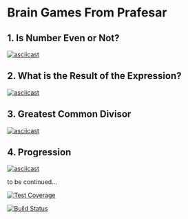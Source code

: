 # Brain Games From Prafesar

## 1. Is Number Even or Not?

[![asciicast](https://asciinema.org/a/244384.svg)](https://asciinema.org/a/244384)

## 2. What is the Result of the Expression?
[![asciicast](https://asciinema.org/a/j0TLL9JbQkQKHfC9CFBC7fb69.svg)](https://asciinema.org/a/j0TLL9JbQkQKHfC9CFBC7fb69)

## 3. Greatest Common Divisor

[![asciicast](https://asciinema.org/a/N7cwOy49KVAKnkKg2pZNrVNA7.svg)](https://asciinema.org/a/N7cwOy49KVAKnkKg2pZNrVNA7)

## 4. Progression

[![asciicast](https://asciinema.org/a/yBjJtWCS1zqbbEJTQytgWbccR.svg)](https://asciinema.org/a/yBjJtWCS1zqbbEJTQytgWbccR)

to be continued...

[![Test Coverage](https://api.codeclimate.com/v1/badges/a99a88d28ad37a79dbf6/test_coverage)](https://codeclimate.com/github/codeclimate/codeclimate/test_coverage)

[![Build Status](https://travis-ci.org/prafesar/project-lvl1-s486.svg?branch=master)](https://travis-ci.org/prafesar/project-lvl1-s486)
